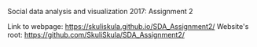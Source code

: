Social data analysis and visualization 2017: Assignment 2

Link to webpage: https://skuliskula.github.io/SDA_Assignment2/
Website's root: https://github.com/SkuliSkula/SDA_Assignment2/
